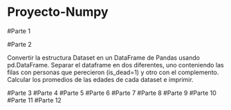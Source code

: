# Proyecto-Numpy 

#Parte 1



#Parte 2

Convertir la estructura Dataset en un DataFrame de Pandas usando pd.DataFrame.
Separar el dataframe en dos diferentes, uno conteniendo las filas con personas que perecieron (is_dead=1) y otro con el complemento.
Calcular los promedios de las edades de cada dataset e imprimir.


#Parte 3
#Parte 4
#Parte 5
#Parte 6
#Parte 7
#Parte 8
#Parte 9
#Parte 10
#Parte 11
#Parte 12


